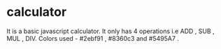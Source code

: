 # calculator

It is a basic javascript calculator.
It only has 4 operations i.e ADD , SUB , MUL , DIV.
Colors used - #2ebf91 , #8360c3 and #5495A7 .

